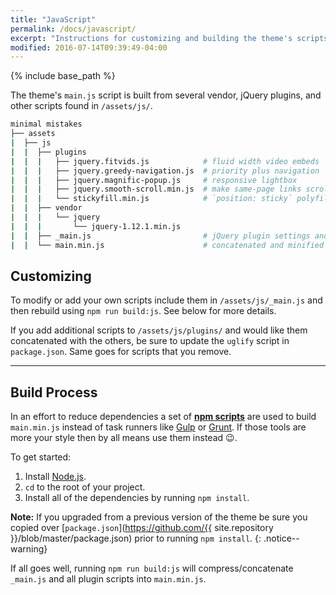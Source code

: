```yaml
---
title: "JavaScript"
permalink: /docs/javascript/
excerpt: "Instructions for customizing and building the theme's scripts."
modified: 2016-07-14T09:39:49-04:00
---
```


{% include base_path %}

The theme's `main.js` script is built from several vendor, jQuery plugins, and other scripts found in `/assets/js/`.

```bash
minimal mistakes
├── assets
|  ├── js
|  |  ├── plugins
|  |  |   ├── jquery.fitvids.js            # fluid width video embeds
|  |  |   ├── jquery.greedy-navigation.js  # priority plus navigation
|  |  |   ├── jquery.magnific-popup.js     # responsive lightbox
|  |  |   ├── jquery.smooth-scroll.min.js  # make same-page links scroll smoothly
|  |  |   └── stickyfill.min.js            # `position: sticky` polyfill
|  |  ├── vendor
|  |  |   └── jquery
|  |  |       └── jquery-1.12.1.min.js
|  |  ├── _main.js                         # jQuery plugin settings and other scripts
|  |  └── main.min.js                      # concatenated and minified scripts
```

## Customizing

To modify or add your own scripts include them in `/assets/js/_main.js` and then rebuild using `npm run build:js`. See below for more details.

If you add additional scripts to `/assets/js/plugins/` and would like them concatenated with the others, be sure to update the `uglify` script in `package.json`. Same goes for scripts that you remove.

---

## Build Process

In an effort to reduce dependencies a set of [**npm scripts**](https://css-tricks.com/why-npm-scripts/) are used to build `main.min.js` instead of task runners like [Gulp](http://gulpjs.com/) or [Grunt](http://gruntjs.com/). If those tools are more your style then by all means use them instead :wink:.

To get started:

1. Install [Node.js](http://nodejs.org/).
2. `cd` to the root of your project.
3. Install all of the dependencies by running `npm install`.

**Note:** If you upgraded from a previous version of the theme be sure you copied over [`package.json`](https://github.com/{{ site.repository }}/blob/master/package.json) prior to running `npm install`.
{: .notice--warning}

If all goes well, running `npm run build:js` will compress/concatenate `_main.js` and all plugin scripts into `main.min.js`.